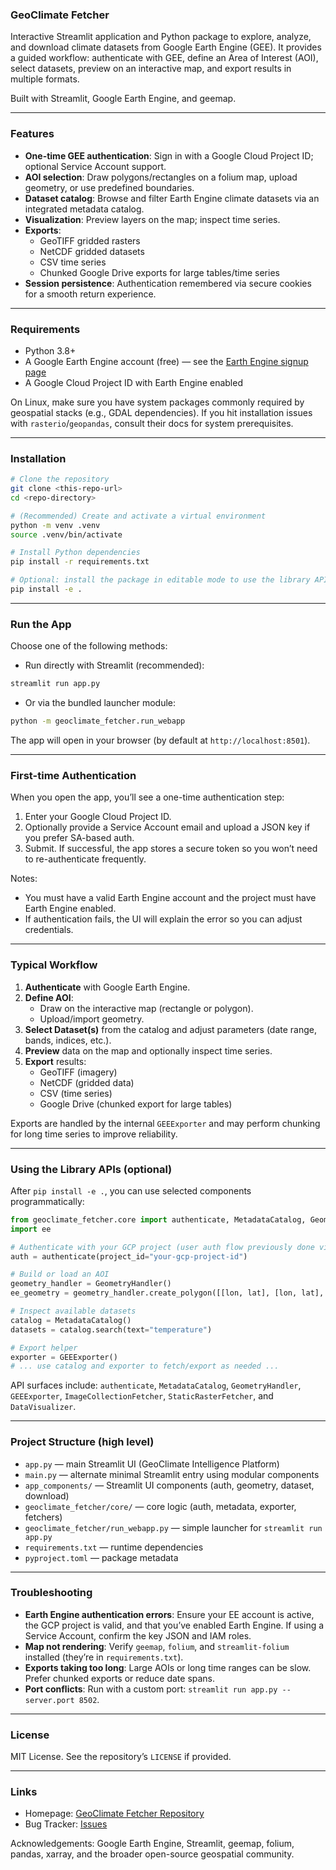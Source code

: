 ### GeoClimate Fetcher

Interactive Streamlit application and Python package to explore, analyze, and download climate datasets from Google Earth Engine (GEE). It provides a guided workflow: authenticate with GEE, define an Area of Interest (AOI), select datasets, preview on an interactive map, and export results in multiple formats.

Built with Streamlit, Google Earth Engine, and geemap.

---

### Features

- **One-time GEE authentication**: Sign in with a Google Cloud Project ID; optional Service Account support.
- **AOI selection**: Draw polygons/rectangles on a folium map, upload geometry, or use predefined boundaries.
- **Dataset catalog**: Browse and filter Earth Engine climate datasets via an integrated metadata catalog.
- **Visualization**: Preview layers on the map; inspect time series.
- **Exports**:
  - GeoTIFF gridded rasters
  - NetCDF gridded datasets
  - CSV time series
  - Chunked Google Drive exports for large tables/time series
- **Session persistence**: Authentication remembered via secure cookies for a smooth return experience.

---

### Requirements

- Python 3.8+
- A Google Earth Engine account (free) — see the [Earth Engine signup page](https://earthengine.google.com/signup/)
- A Google Cloud Project ID with Earth Engine enabled

On Linux, make sure you have system packages commonly required by geospatial stacks (e.g., GDAL dependencies). If you hit installation issues with `rasterio`/`geopandas`, consult their docs for system prerequisites.

---

### Installation

```bash
# Clone the repository
git clone <this-repo-url>
cd <repo-directory>

# (Recommended) Create and activate a virtual environment
python -m venv .venv
source .venv/bin/activate

# Install Python dependencies
pip install -r requirements.txt

# Optional: install the package in editable mode to use the library APIs
pip install -e .
```

---

### Run the App

Choose one of the following methods:

- Run directly with Streamlit (recommended):

```bash
streamlit run app.py
```

- Or via the bundled launcher module:

```bash
python -m geoclimate_fetcher.run_webapp
```

The app will open in your browser (by default at `http://localhost:8501`).

---

### First-time Authentication

When you open the app, you’ll see a one-time authentication step:

1. Enter your Google Cloud Project ID.
2. Optionally provide a Service Account email and upload a JSON key if you prefer SA-based auth.
3. Submit. If successful, the app stores a secure token so you won’t need to re-authenticate frequently.

Notes:
- You must have a valid Earth Engine account and the project must have Earth Engine enabled.
- If authentication fails, the UI will explain the error so you can adjust credentials.

---

### Typical Workflow

1. **Authenticate** with Google Earth Engine.
2. **Define AOI**:
   - Draw on the interactive map (rectangle or polygon).
   - Upload/import geometry.
3. **Select Dataset(s)** from the catalog and adjust parameters (date range, bands, indices, etc.).
4. **Preview** data on the map and optionally inspect time series.
5. **Export** results:
   - GeoTIFF (imagery)
   - NetCDF (gridded data)
   - CSV (time series)
   - Google Drive (chunked export for large tables)

Exports are handled by the internal `GEEExporter` and may perform chunking for long time series to improve reliability.

---

### Using the Library APIs (optional)

After `pip install -e .`, you can use selected components programmatically:

```python
from geoclimate_fetcher.core import authenticate, MetadataCatalog, GeometryHandler, GEEExporter
import ee

# Authenticate with your GCP project (user auth flow previously done via earthengine)
auth = authenticate(project_id="your-gcp-project-id")

# Build or load an AOI
geometry_handler = GeometryHandler()
ee_geometry = geometry_handler.create_polygon([[lon, lat], [lon, lat], [lon, lat], [lon, lat]])

# Inspect available datasets
catalog = MetadataCatalog()
datasets = catalog.search(text="temperature")

# Export helper
exporter = GEEExporter()
# ... use catalog and exporter to fetch/export as needed ...
```

API surfaces include: `authenticate`, `MetadataCatalog`, `GeometryHandler`, `GEEExporter`, `ImageCollectionFetcher`, `StaticRasterFetcher`, and `DataVisualizer`.

---

### Project Structure (high level)

- `app.py` — main Streamlit UI (GeoClimate Intelligence Platform)
- `main.py` — alternate minimal Streamlit entry using modular components
- `app_components/` — Streamlit UI components (auth, geometry, dataset, download)
- `geoclimate_fetcher/core/` — core logic (auth, metadata, exporter, fetchers)
- `geoclimate_fetcher/run_webapp.py` — simple launcher for `streamlit run app.py`
- `requirements.txt` — runtime dependencies
- `pyproject.toml` — package metadata

---

### Troubleshooting

- **Earth Engine authentication errors**: Ensure your EE account is active, the GCP project is valid, and that you’ve enabled Earth Engine. If using a Service Account, confirm the key JSON and IAM roles.
- **Map not rendering**: Verify `geemap`, `folium`, and `streamlit-folium` installed (they’re in `requirements.txt`).
- **Exports taking too long**: Large AOIs or long time ranges can be slow. Prefer chunked exports or reduce date spans.
- **Port conflicts**: Run with a custom port: `streamlit run app.py --server.port 8502`.

---

### License

MIT License. See the repository’s `LICENSE` if provided.

---

### Links

- Homepage: [GeoClimate Fetcher Repository](https://github.com/Saurav-JSU/GeoClimate-Fetcher)
- Bug Tracker: [Issues](https://github.com/Saurav-JSU/GeoClimate-Fetcher/issues)

Acknowledgements: Google Earth Engine, Streamlit, geemap, folium, pandas, xarray, and the broader open-source geospatial community.

